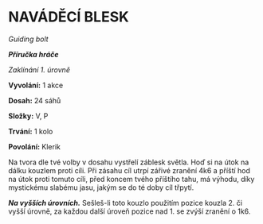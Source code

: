 # NAVÁDĚCÍ BLESK

*Guiding bolt*

***Příručka hráče***

*Zaklínání 1. úrovně*

**Vyvolání:** 1 akce

**Dosah:** 24 sáhů

**Složky:** V, P

**Trvání:** 1 kolo

**Povolání:** Klerik

Na tvora dle tvé volby v dosahu vystřelí záblesk světla. Hoď si na útok na dálku kouzlem proti cíli. Při zásahu cíl utrpí zářivé zranění 4k6 a příští hod na útok proti tomuto cíli, před koncem tvého příštího tahu, má výhodu, díky mystickému slabému jasu, jakým se do té doby cíl třpytí.

***Na vyšších úrovních.*** Sešleš-li toto kouzlo použitím pozice kouzla 2. či vyšší úrovně, za každou další úroveň pozice nad 1. se zvýší zranění o 1k6.
